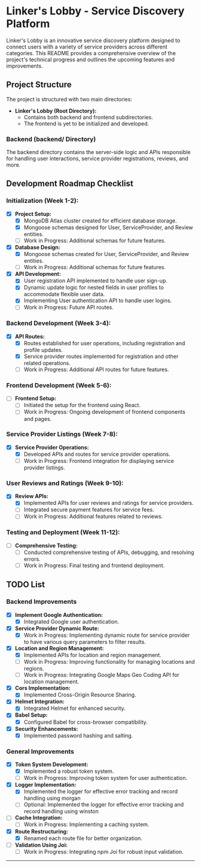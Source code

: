 # Linker's Lobby - Service Discovery Platform

Linker's Lobby is an innovative service discovery platform designed to connect users with a variety of service providers across different categories. This README provides a comprehensive overview of the project's technical progress and outlines the upcoming features and improvements.

## Project Structure

The project is structured with two main directories:

- **Linker's Lobby (Root Directory):**
  - Contains both backend and frontend subdirectories.
  - The frontend is yet to be initialized and developed.

### Backend (backend/ Directory)

The backend directory contains the server-side logic and APIs responsible for handling user interactions, service provider registrations, reviews, and more.

## Development Roadmap Checklist

### Initialization (Week 1-2):

- [x] **Project Setup:**
  - [x] MongoDB Atlas cluster created for efficient database storage.
  - [x] Mongoose schemas designed for User, ServiceProvider, and Review entities.
  - [ ] Work in Progress: Additional schemas for future features.

- [x] **Database Design:**
  - [x] Mongoose schemas created for User, ServiceProvider, and Review entities. 
  - [ ] Work in Progress: Additional schemas for future features.

- [x] **API Development:**
  - [x] User registration API implemented to handle user sign-up.
  - [x] Dynamic update logic for nested fields in user profiles to accommodate flexible user data.
  - [x] Implementing User authentication API to handle user logins.
  - [ ] Work in Progress: Future API routes.

### Backend Development (Week 3-4):

- [x] **API Routes:**
  - [x] Routes established for user operations, including registration and profile updates.
  - [x] Service provider routes implemented for registration and other related operations.
  - [ ] Work in Progress: Additional API routes for future features.

### Frontend Development (Week 5-6):

- [ ] **Frontend Setup:**
  - [ ] Initiated the setup for the frontend using React.
  - [ ] Work in Progress: Ongoing development of frontend components and pages.

### Service Provider Listings (Week 7-8):

- [x] **Service Provider Operations:**
  - [x] Developed APIs and routes for service provider operations.
  - [ ] Work in Progress: Frontend integration for displaying service provider listings.

### User Reviews and Ratings (Week 9-10):

- [x] **Review APIs:**
  - [x] Implemented APIs for user reviews and ratings for service providers.
  - [ ] Integrated secure payment features for service fees.
  - [ ] Work in Progress: Additional features related to reviews.

### Testing and Deployment (Week 11-12):

- [ ] **Comprehensive Testing:**
  - [ ] Conducted comprehensive testing of APIs, debugging, and resolving errors.
  - [ ] Work in Progress: Final testing and frontend deployment.

## TODO List

### Backend Improvements

- [x] **Implement Google Authentication:**
  - [x] Integrated Google user authentication.
- [x] **Service Provider Dynamic Route:**
  - [x] Work in Progress: Implementing dynamic route for service provider to have various query parameters to filter results. 

- [x] **Location and Region Management:**
  - [x] Implemented APIs for location and region management.
  - [ ] Work in Progress: Improving functionality for managing locations and regions.
  - [ ] Work in Progress: Integrating Google Maps Geo Coding API for location management.

- [x] **Cors Implementation:**
  - [x] Implemented Cross-Origin Resource Sharing.

- [x] **Helmet Integration:**
  - [x] Integrated Helmet for enhanced security.

- [x] **Babel Setup:**
  - [x] Configured Babel for cross-browser compatibility.

- [x] **Security Enhancements:**
  - [x] Implemented password hashing and salting.

### General Improvements

- [x] **Token System Development:**
  - [x] Implemented a robust token system.
  - [ ]  Work in Progress: Improving token system for user authentication.

- [x] **Logger Implementation:**
  - [x] Implemented the logger for effective error tracking and record handling using morgan
  - [ ] Optional: Implemented the logger for effective error tracking and record handling using winston

- [ ] **Cache Integration:**
  - [ ] Work in Progress: Implementing a caching system.

- [x] **Route Restructuring:**
  - [x] Renamed each route file for better organization.

- [ ] **Validation Using Joi:**
  - [ ] Work in Progress: Integrating npm Joi for robust input validation.

---
